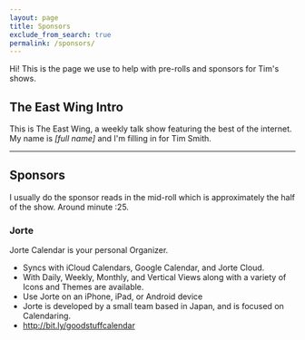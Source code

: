 ```yaml
---
layout: page
title: Sponsors
exclude_from_search: true
permalink: /sponsors/
---
```


Hi! This is the page we use to help with pre-rolls and sponsors for Tim's shows.

## The East Wing Intro
This is The East Wing, a weekly talk show featuring the best of the internet. My name is *[full name]* and I'm filling in for Tim Smith.

---

## Sponsors
I usually do the sponsor reads in the mid-roll which is approximately the half of the show. Around minute :25.

### Jorte
Jorte Calendar is your personal Organizer.
- Syncs with iCloud Calendars, Google Calendar, and Jorte Cloud.
- With Daily, Weekly, Monthly, and Vertical Views along with a variety of Icons and Themes are available.
- Use Jorte on an iPhone, iPad, or Android device
- Jorte is developed by a small team based in Japan, and is focused on Calendaring.
- http://bit.ly/goodstuffcalendar
